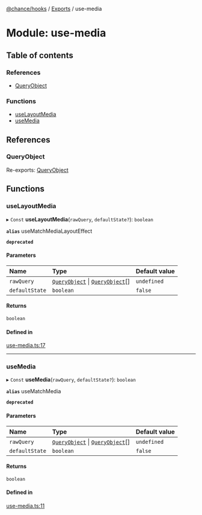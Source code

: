 [@chance/hooks](../README.md) / [Exports](../modules.md) / use-media

# Module: use-media

## Table of contents

### References

- [QueryObject](use_media.md#queryobject)

### Functions

- [useLayoutMedia](use_media.md#uselayoutmedia)
- [useMedia](use_media.md#usemedia)

## References

### QueryObject

Re-exports: [QueryObject](use_match_media.md#queryobject)

## Functions

### useLayoutMedia

▸ `Const` **useLayoutMedia**(`rawQuery`, `defaultState?`): `boolean`

**`alias`** useMatchMediaLayoutEffect

**`deprecated`**

#### Parameters

| Name | Type | Default value |
| :------ | :------ | :------ |
| `rawQuery` | [`QueryObject`](use_match_media.md#queryobject) \| [`QueryObject`](use_match_media.md#queryobject)[] | `undefined` |
| `defaultState` | `boolean` | `false` |

#### Returns

`boolean`

#### Defined in

[use-media.ts:17](https://github.com/chaance/hooks/blob/e2a7532/src/use-media.ts#L17)

___

### useMedia

▸ `Const` **useMedia**(`rawQuery`, `defaultState?`): `boolean`

**`alias`** useMatchMedia

**`deprecated`**

#### Parameters

| Name | Type | Default value |
| :------ | :------ | :------ |
| `rawQuery` | [`QueryObject`](use_match_media.md#queryobject) \| [`QueryObject`](use_match_media.md#queryobject)[] | `undefined` |
| `defaultState` | `boolean` | `false` |

#### Returns

`boolean`

#### Defined in

[use-media.ts:11](https://github.com/chaance/hooks/blob/e2a7532/src/use-media.ts#L11)
